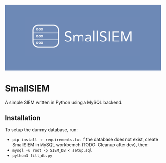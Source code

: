 ![Logo](logo.png)

# SmallSIEM
A simple SIEM written in Python using a MySQL backend.

## Installation
To setup the dummy database, run:
- `pip install -r requirements.txt`
If the database does not exist, create SmallSIEM in MySQL workbemch (TODO: Cleanup after dev), then:
- `mysql -u root -p SIEM_DB < setup.sql`
- `python3 fill_db.py`